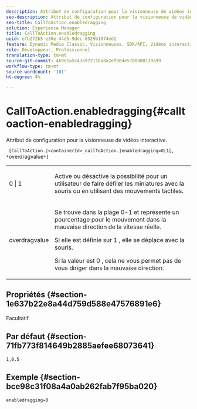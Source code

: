 ```yaml
---
description: Attribut de configuration pour la visionneuse de vidéos interactive.
seo-description: Attribut de configuration pour la visionneuse de vidéos interactive.
seo-title: CallToAction.enabledragging
solution: Experience Manager
title: CallToAction.enabledragging
uuid: efb272b5-e30e-44d5-9dec-0529b1074ed2
feature: Dynamic Media Classic, Visionneuses, SDK/API, Vidéos interactives
role: Développeur, Professionnel
translation-type: tm+mt
source-git-commit: 469d1a5c43a972116a8a2efb0de5708800130a99
workflow-type: tm+mt
source-wordcount: '101'
ht-degree: 4%

---
```



# CallToAction.enabledragging{#calltoaction-enabledragging}

Attribut de configuration pour la visionneuse de vidéos interactive.

` [CallToAction.|<containerId>_callToAction.]enabledragging=0|1[, *`overdragvalue`*]`

<table id="table_441553CD34C94A58A9D7CBF772DEDDB6"> 
 <tbody> 
  <tr> 
   <td colname="col1"> <p> <span class="codeph"> 0 | 1 </span> </p> </td> 
   <td colname="col2"> <p> Active ou désactive la possibilité pour un utilisateur de faire défiler les miniatures avec la souris ou en utilisant des mouvements tactiles. </p> </td> 
  </tr> 
  <tr> 
   <td colname="col1"> <p> <span class="codeph"> <span class="varname"> overdragvalue  </span> </span> </p> </td> 
   <td colname="col2"> <p> Se trouve dans la plage <span class="codeph"> 0-1 </span> et représente un pourcentage pour le mouvement dans la mauvaise direction de la vitesse réelle. </p> <p>Si elle est définie sur <span class="codeph"> 1 </span>, elle se déplace avec la souris. </p> <p>Si la valeur est <span class="codeph"> 0 </span>, cela ne vous permet pas de vous diriger dans la mauvaise direction. </p> </td> 
  </tr> 
 </tbody> 
</table>

## Propriétés {#section-1e637b22e8a44d759d588e47576891e6}

Facultatif.

## Par défaut {#section-71fb773f814649b2885aefee68073641}

`1,0.5`

## Exemple {#section-bce98c31f08a4a0ab262fab7f95ba020}

```
enabledragging=0
```

